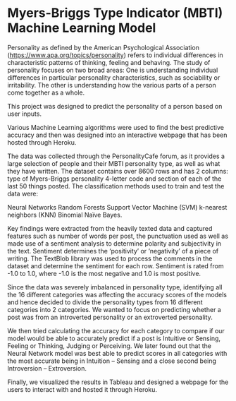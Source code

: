 # Myers-Briggs Type Indicator (MBTI) Machine Learning Model

Personality as defined by the American Psychological Association (https://www.apa.org/topics/personality) refers to individual differences in characteristic patterns of thinking, feeling and behaving. The study of personality focuses on two broad areas: One is understanding individual differences in particular personality characteristics, such as sociability or irritability. The other is understanding how the various parts of a person come together as a whole.

This project was designed to predict the personality of a person based on user inputs.

Various Machine Learning algorithms were used to find the best predictive accuracy and then was designed into an interactive webpage that has been hosted through Heroku.

The data was collected through the PersonalityCafe forum, as it provides a large selection of people and their MBTI personality type, as well as what they have written.
The dataset contains over 8600 rows and has 2 columns: type of Myers-Briggs personality 4-letter code and section of each of the last 50 things posted. The classification methods used to train and test the data were:

Neural Networks
Random Forests
Support Vector Machine (SVM)
k-nearest neighbors (KNN)
Binomial Naïve Bayes.

Key findings were extracted from the heavily texted data and captured features such as number of words per post, the punctuation used as well as made use of a sentiment analysis to determine polarity and subjectivity in the text. Sentiment determines the ‘positivity’ or ‘negativity’ of a piece of writing. The TextBlob library was used to process the comments in the dataset and determine the sentiment for each row. Sentiment is rated from -1.0 to 1.0, where -1.0 is the most negative and 1.0 is most positive.

Since the data was severely imbalanced in personality type, identifying all the 16 different categories was affecting the accuracy scores of the models and hence decided to divide the personality types from 16 different categories into 2 categories. We wanted to focus on predicting whether a post was from an introverted personality or an extroverted personality.

We then tried calculating the accuracy for each category to compare if our model would be able to accurately predict if a post is Intuitive or Sensing, Feeling or Thinking, Judging or Perceiving. We later found out that the Neural Network model was best able to predict scores in all categories with the most accurate being in Intuition – Sensing and a close second being Introversion – Extroversion.

Finally, we visualized the results in Tableau and designed a webpage for the users to interact with and hosted it through Heroku.
